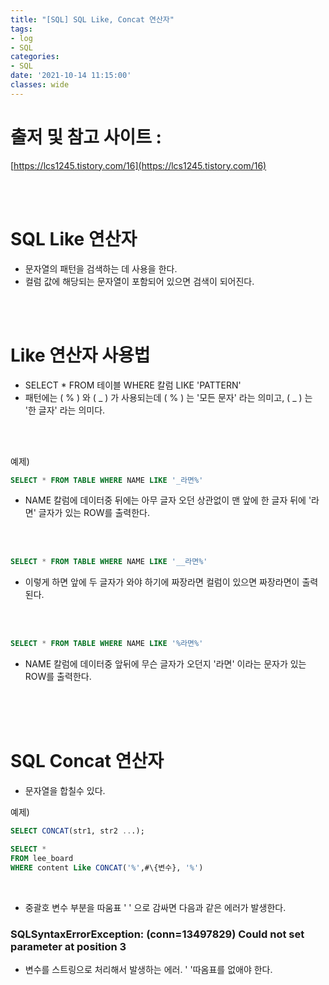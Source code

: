 ```yaml
---
title: "[SQL] SQL Like, Concat 연산자"
tags:
- log
- SQL
categories:
- SQL
date: '2021-10-14 11:15:00'
classes: wide
---
```

# 출저 및 참고 사이트 :  
[https://lcs1245.tistory.com/16](https://lcs1245.tistory.com/16)

<br/>
<br/>

# SQL Like 연산자
- 문자열의 패턴을 검색하는 데 사용을 한다.
- 컬럼 값에 해당되는 문자열이 포함되어 있으면 검색이 되어진다.

<br/>
<br/>

# Like 연산자 사용법
- SELECT * FROM 테이블 WHERE 칼럼 LIKE 'PATTERN'
- 패턴에는 ( % ) 와 ( _ ) 가 사용되는데 ( % ) 는 '모든 문자' 라는 의미고, ( _ ) 는 '한 글자' 라는 의미다.

<br/>
<br/>

예제)
```SQL
SELECT * FROM TABLE WHERE NAME LIKE '_라면%'
```
- NAME 칼럼에 데이터중 뒤에는 아무 글자 오던 상관없이 맨 앞에 한 글자 뒤에 '라면' 글자가 있는 ROW를 출력한다.

<br/>
<br/>

```SQL
SELECT * FROM TABLE WHERE NAME LIKE '__라면%'
```
- 이렇게 하면 앞에 두 글자가 와야 하기에 짜장라면 컬럼이 있으면 짜장라면이 출력된다.


<br/>
<br/>

```SQL
SELECT * FROM TABLE WHERE NAME LIKE '%라면%'
```
- NAME 칼럼에 데이터중 앞뒤에 무슨 글자가 오던지 '라면' 이라는 문자가 있는 ROW를 출력한다.

<br/>
<br/>
<br/>

# SQL Concat 연산자
- 문자열을 합칠수 있다.

예제)
```sql
SELECT CONCAT(str1, str2 ...);

SELECT *
FROM lee_board
WHERE content Like CONCAT('%',#\{변수}, '%')
```

<br/>

- 중괄호 변수 부분을 따움표 ' ' 으로 감싸면 다음과 같은 에러가 발생한다.

### SQLSyntaxErrorException: (conn=13497829) Could not set parameter at position 3

- 변수를 스트링으로 처리해서 발생하는 에러. ' '따옴표를 없애야 한다.